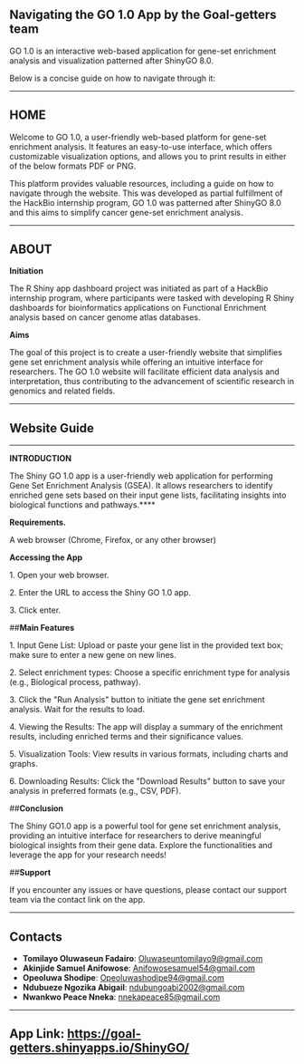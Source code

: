 ## **Navigating the GO 1.0 App by the Goal-getters team**

GO 1.0 is an interactive web-based application for gene-set enrichment analysis and visualization patterned after ShinyGO 8.0.

Below is a concise guide on how to navigate through it:

---

## **HOME**

Welcome to GO 1.0, a user-friendly web-based platform for gene-set enrichment analysis. It features an easy-to-use interface, which offers customizable visualization options, and allows you to print results in either of the below formats PDF or PNG.

This platform provides valuable resources, including a guide on how to navigate through the website. This was developed as partial fulfillment of the HackBio internship program, GO 1.0 was patterned after ShinyGO 8.0 and this aims to simplify cancer gene-set enrichment analysis.

---

## **ABOUT**

**Initiation**

The R Shiny app dashboard project was initiated as part of a HackBio internship program, where participants were tasked with developing R Shiny dashboards for bioinformatics applications on Functional Enrichment analysis based on cancer genome atlas databases.


**Aims**

The goal of this project is to create a user-friendly website that simplifies gene set enrichment analysis while offering an intuitive interface for researchers. The GO 1.0 website will facilitate efficient data analysis and interpretation, thus contributing to the advancement of scientific research in genomics and related fields.

---

## **Website Guide**

---

**INTRODUCTION**

The Shiny GO 1.0 app is a user-friendly web application for performing Gene Set Enrichment Analysis (GSEA). It allows researchers to identify enriched gene sets based on their input gene lists, facilitating insights into biological functions and pathways.****

**Requirements.**

A web browser (Chrome, Firefox, or any other browser)

**Accessing the App**

1\. Open your web browser.

2\. Enter the URL to access the Shiny GO 1.0 app.

3\. Click enter.

##**Main Features**

1\. Input Gene List: Upload or paste your gene list in the provided text box; make sure to enter a new gene on new lines.

2\. Select enrichment types: Choose a specific enrichment type for analysis (e.g., Biological process, pathway).

3\. Click the "Run Analysis" button to initiate the gene set enrichment analysis. Wait for the results to load.

4\. Viewing the Results: The app will display a summary of the enrichment results, including enriched terms and their significance values.

5\. Visualization Tools: View results in various formats, including charts and graphs.

6\. Downloading Results: Click the "Download Results" button to save your analysis in preferred formats (e.g., CSV, PDF).

##**Conclusion**

The Shiny GO1.0 app is a powerful tool for gene set enrichment analysis, providing an intuitive interface for researchers to derive meaningful biological insights from their gene data. Explore the functionalities and leverage the app for your research needs!

##**Support**

If you encounter any issues or have questions, please contact our support team via the contact link on the app.

---

## **Contacts**
- **Tomilayo Oluwaseun Fadairo**: [Oluwaseuntomilayo9@gmail.com](mailto:Oluwaseuntomilayo9@gmail.com)
- **Akinjide Samuel Anifowose**: [Anifowosesamuel54@gmail.com](mailto:Anifowosesamuel54@gmail.com)
- **Opeoluwa Shodipe**: [Opeoluwashodipe94@gmail.com](mailto:Opeoluwashodipe94@gmail.com)
- **Ndubueze Ngozika Abigail**: [ndubungoabi2002@gmail.com](mailto:ndubungoabi2002@gmail.com)
- **Nwankwo Peace Nneka**: [nnekapeace85@gmail.com](mailto:nnekapeace85@gmail.com)

---
## **App Link:** https://goal-getters.shinyapps.io/ShinyGO/
